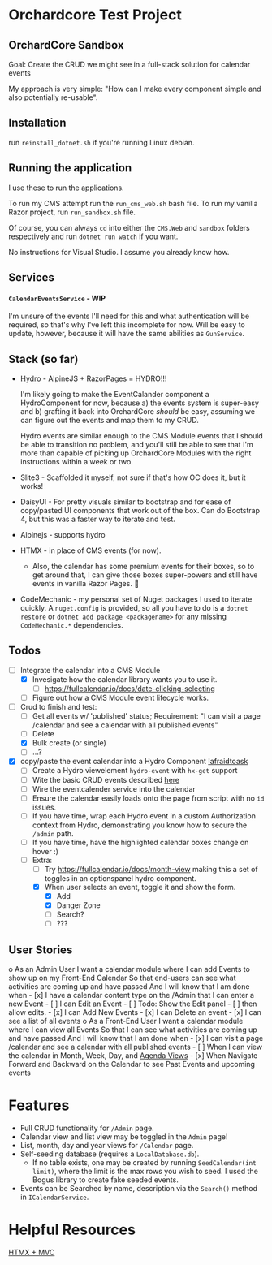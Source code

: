 # Orchardcore Test Project

## OrchardCore Sandbox

Goal: Create the CRUD we might see in a full-stack solution for calendar events

My approach is very simple: "How can I make every component simple and also potentially re-usable".


## Installation

run `reinstall_dotnet.sh` if you're running Linux debian.


## Running the application


I use these to run the applications.

To run my CMS attempt run the `run_cms_web.sh` bash file.
To run my vanilla Razor project, run `run_sandbox.sh` file.

Of course, you can always `cd` into either the `CMS.Web` and `sandbox` folders respectively and run `dotnet run watch` if you want.


No instructions for Visual Studio.  I assume you already know how.


## Services

#### `CalendarEventsService` - WIP

I'm unsure of the events I'll need for this and what authentication will be required, so that's why I've left this incomplete for now.  Will be easy to update, however, because it will have the same abilities as `GunService`.


## Stack (so far)

* [Hydro](usehydro.dev) - AlpineJS + RazorPages = HYDRO!!! 

   I'm likely going to make the EventCalander component a HydroComponent for now, because a) the events system is super-easy and b) grafting it back into OrchardCore *should* be easy, assuming we can figure out the events and map them to my CRUD.

   Hydro events are similar enough to the CMS Module events that I should be able to transition no problem, and you'll still be able to see that I'm more than capable of picking up OrchardCore Modules with the right instructions within a week or two.

* Slite3 - Scaffolded it myself, not sure if that's how OC does it, but it works!
* DaisyUI - For pretty visuals similar to bootstrap and for ease of copy/pasted UI components that work out of the box.  Can do Bootstrap 4, but this was a faster way to iterate and test.
* Alpinejs - supports hydro
* HTMX - in place of CMS events (for now).
  * Also, the calendar has some premium events for their boxes, so to get around that, I can give those boxes super-powers and still have events in vanilla Razor Pages.  🎉
* CodeMechanic  - my personal set of Nuget packages I used to iterate quickly.  A `nuget.config` is provided, so all you have to do is a `dotnet restore` or `dotnet add package <packagename>` for any missing `CodeMechanic.*` dependencies.

## Todos

- [ ] Integrate the calendar into a CMS Module
  - [x] Invesigate how the calendar library wants you to use it.
    - [ ] https://fullcalendar.io/docs/date-clicking-selecting
  - [ ] Figure out how a CMS Module event lifecycle works.
- [ ] Crud to finish and test:
  - [ ] Get all events w/ 'published' status; Requirement: "I can visit a page /calendar and see a calendar with all published events"
  - [ ] Delete
  - [x] Bulk create (or single)
  - [ ] ...?
- [x] copy/paste the event calendar into a Hydro Component [!afraidtoask]()
  - [ ] Create a Hydro viewelement `hydro-event` with `hx-get` support
  - [ ] Wite the basic CRUD events described [here](https://docs.google.com/document/d/1JIHROJFNqIXdeoulxHi9pbp4Nphp2BuzLGBeGz-kyMo/edit)
  - [ ] Wire the eventcalender service into the calendar
  - [ ] Ensure the calendar easily loads onto the page from script with no `id` issues.
  - [ ] If you have time, wrap each Hydro event in a custom Authorization context from Hydro, demonstrating you know how to secure the `/admin` path.
  - [ ] If you have time, have the highlighted calendar boxes change on hover :)
  - [ ] Extra:
    - [ ] Try https://fullcalendar.io/docs/month-view making this a set of toggles in an optionspanel hydro component.
    - [x] When user selects an event, toggle it and show the form.
      - [x] Add
      - [x] Danger Zone
      - [ ] Search?
      - [ ] ???
  
## User Stories 
o As an Admin User 
    I want a calendar module where I can add Events to show up on my Front-End Calendar So that end-users can see what activities are coming up and have passed 
    And I will know that I am done when 
    - [x] I have a calendar content type on the /Admin that I can enter a new Event 
    - [ ] I can Edit an Event 
      - [ ] Todo: Show the Edit panel
      - [ ] then allow edits.
    - [x] I can Add New Events 
    - [x] I can Delete an event 
    - [x] I can see a list of all events 
o As a Front-End User 
    I want a calendar module where I can view all Events 
    So that I can see what activities are coming up and have passed 
    And I will know that I am done when 
    - [x] I can visit a page /calendar and see a calendar with all published events
    - [ ] When I can view the calendar in Month, Week, Day, and [Agenda Views](https://fullcalendar.io/docs/v3/agenda-view) 
    - [x] When Navigate Forward and Backward on the Calendar to see Past Events and  upcoming events 


# Features

* Full CRUD functionality for `/Admin` page.
* Calendar view and list view may be toggled in the `Admin` page!
* List, month, day and year views for `/Calendar` page.
* Self-seeding database (requires a `LocalDatabase.db`).  
  * If no table exists, one may be created by running `SeedCalendar(int limit)`, where the limit is the max rows you wish to seed.  I used the Bogus library to create fake seeded events.
* Events can be Searched by name, description via the `Search()` method in `ICalendarService`.


# Helpful Resources

[HTMX + MVC](https://khalidabuhakmeh.com/htmx-with-aspnet-core)
